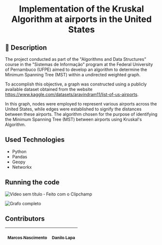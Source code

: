 <h1 align="center"> Implementation of the Kruskal Algorithm at airports in the United States</h1>

## :memo: Description
The project conducted as part of the "Algorithms and Data Structures" course in the "Sistemas de Informação" program at the Federal University of Pernambuco (UFPE) aimed to develop an algorithm to determine the Minimum Spanning Tree (MST) within a undirected weighted graph. 

To accomplish this objective, a graph was constructed using a publicly available dataset obtained from the website https://www.kaggle.com/datasets/aravindram11/list-of-us-airports. 

In this graph, nodes were employed to represent various airports across the United States, while edges were established to signify the distances between these airports. The algorithm chosen for the purpose of identifying the Minimum Spanning Tree (MST) between airports using Kruskal's Algorithm. 

## Used Technologies
- Python
- Pandas
- Geopy
- Networkx
## Running the code
![Vídeo sem título ‐ Feito com o Clipchamp](https://github.com/Danilo-Lapa11/Kruskal-Algorithm/assets/131052793/a93e94ca-3259-4ce1-8322-10f2fc5c741a)


![Grafo completo]()


## Contributors

| [<br><sub>Marcos Nascimento</sub>](https://github.com/mvrcost) | [<br><sub>Danilo Lapa</sub>](https://github.com/Danilo-Lapa11) |
| :-----------------------------------------------------------------------------------------------------------------------------------------: | :-------------------------------------------------------------------------------------------------------------------------------------: |
